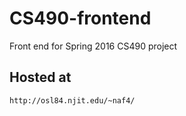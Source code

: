 # CS490-frontend
Front end for Spring 2016 CS490 project


## Hosted at

`http://osl84.njit.edu/~naf4/`
